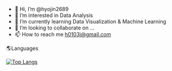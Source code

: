 - 👋 Hi, I’m @hyojin2689
- 👀 I’m interested in Data Analysis
- 🌱 I’m currently learning Data Visualization & Machine Learning
- 💞️ I’m looking to collaborate on ...
- 📫 How to reach me h0103j@gmail.com

🌎Languages

[![Top Langs](https://github-readme-stats.vercel.app/api/top-langs/?username=hyojin2689&layout=compact)](https://github.com/anuraghazra/github-readme-stats)

<!---
hyojin2689/hyojin2689 is a ✨ special ✨ repository because its `README.md` (this file) appears on your GitHub profile.
You can click the Preview link to take a look at your changes.
--->
